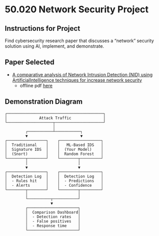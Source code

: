 # 50.020 Network Security Project

## Instructions for Project
Find cybersecurity research paper that discusses a “network” security solution using AI, implement, and demonstrate.

## Paper Selected
- [A comparative analysis of Network Intrusion Detection (NID) using ArtificialIntelligence techniques for increase network security](https://ijsra.net/sites/default/files/IJSRA-2024-2664.pdf)
    - offline pdf [here](IJSRA-2024-2664.pdf)


## Demonstration Diagram

```
┌──────────────────────────────────────────┐
│              Attack Traffic              │
└────────────────────┬─────────────────────┘
                     │
         ┌───────────┴───────────┐
         ▼                       ▼
┌─────────────────┐    ┌──────────────────┐
│  Traditional    │    │   ML-Based IDS   │
│  Signature IDS  │    │  (Your Model)    │
│  (Snort)        │    │  Random Forest   │
└────────┬────────┘    └────────┬─────────┘
         │                      │
         ▼                      ▼
┌─────────────────┐    ┌──────────────────┐
│  Detection Log  │    │  Detection Log   │
│  - Rules hit    │    │  - Predictions   │
│  - Alerts       │    │  - Confidence    │
└────────┬────────┘    └────────┬─────────┘
         │                      │
         └──────────┬───────────┘
                    ▼
         ┌──────────────────────┐
         │  Comparison Dashboard│
         │  - Detection rates   │
         │  - False positives   │
         │  - Response time     │
         └──────────────────────┘
```
